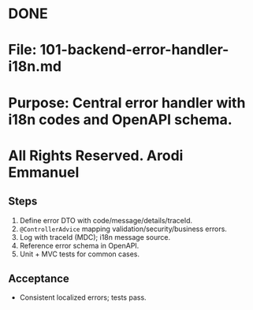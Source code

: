 # DONE

# File: 101-backend-error-handler-i18n.md

# Purpose: Central error handler with i18n codes and OpenAPI schema.

# All Rights Reserved. Arodi Emmanuel

## Steps

1. Define error DTO with code/message/details/traceId.
2. `@ControllerAdvice` mapping validation/security/business errors.
3. Log with traceId (MDC); i18n message source.
4. Reference error schema in OpenAPI.
5. Unit + MVC tests for common cases.

## Acceptance

- Consistent localized errors; tests pass.
